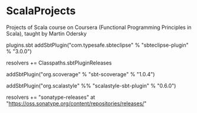 # ScalaProjects
Projects of Scala course on Coursera (Functional Programming Principles in Scala), taught by Martin Odersky

plugins.sbt
addSbtPlugin("com.typesafe.sbteclipse" % "sbteclipse-plugin" % "3.0.0")

resolvers += Classpaths.sbtPluginReleases

addSbtPlugin("org.scoverage" % "sbt-scoverage" % "1.0.4")

addSbtPlugin("org.scalastyle" %% "scalastyle-sbt-plugin" % "0.6.0")

resolvers += "sonatype-releases" at "https://oss.sonatype.org/content/repositories/releases/"


